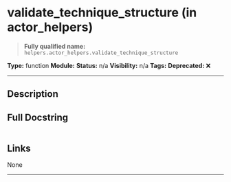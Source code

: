 # validate_technique_structure (in actor_helpers)
> **Fully qualified name:** `helpers.actor_helpers.validate_technique_structure`

**Type:** function
**Module:** 
**Status:** n/a
**Visibility:** n/a
**Tags:** 
**Deprecated:** ❌

---

## Description


## Full Docstring
```

```

## Links
None

---

